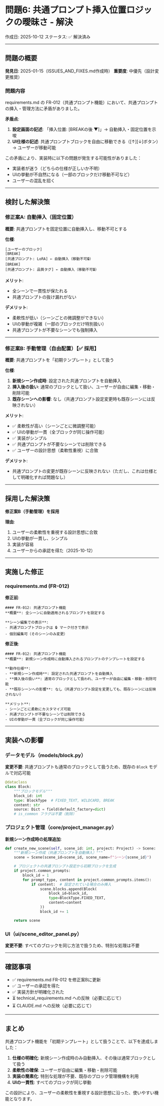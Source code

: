# 問題6: 共通プロンプト挿入位置ロジックの曖昧さ - 解決

作成日: 2025-10-12
ステータス: ✅ 解決済み

---

## 問題の概要

**発見日**: 2025-01-15（ISSUES_AND_FIXES.md作成時）
**重要度**: 中優先（設計変更推奨）

### 問題内容

requirements.md の FR-012（共通プロンプト機能）において、共通プロンプトの挿入・管理方法に矛盾がありました。

**矛盾点**:
1. **設定画面の記述**: 「挿入位置: [BREAKの後 ▼]」→ 自動挿入・固定位置を示唆
2. **UI仕様の記述**: 共通プロンプトブロックを自由に移動できる（[↑][↓]ボタン）→ ユーザーが移動可能

この矛盾により、実装時に以下の問題が発生する可能性がありました：
- 実装者が迷う（どちらの仕様が正しいか不明）
- UIの挙動が不自然になる（一部のブロックだけ移動不可など）
- ユーザーの混乱を招く

---

## 検討した解決策

### 修正案A: 自動挿入（固定位置）

**概要**: 共通プロンプトを固定位置に自動挿入し、移動不可とする

**仕様**:
```
[ユーザーのブロック]
[BREAK]
[共通プロンプト: LoRA] ← 自動挿入（移動不可🔒）
[BREAK]
[共通プロンプト: 品質タグ] ← 自動挿入（移動不可🔒）
```

**メリット**:
- 全シーンで一貫性が保たれる
- 共通プロンプトの抜け漏れがない

**デメリット**:
- 柔軟性が低い（シーンごとの微調整ができない）
- UIの挙動が複雑（一部のブロックだけ特別扱い）
- 共通プロンプトが不要なシーンでも強制挿入

---

### 修正案B: 手動管理（自由配置）【✅ 採用】

**概要**: 共通プロンプトを「初期テンプレート」として扱う

**仕様**:
1. **新規シーン作成時**: 設定された共通プロンプトを自動挿入
2. **挿入後の扱い**: 通常のブロックとして扱い、ユーザーが自由に編集・移動・削除可能
3. **既存シーンへの影響**: なし（共通プロンプト設定変更時も既存シーンには反映されない）

**メリット**:
- ✅ 柔軟性が高い（シーンごとに微調整可能）
- ✅ UIの挙動が一貫（全ブロックが同じ操作可能）
- ✅ 実装がシンプル
- ✅ 共通プロンプトが不要なシーンでは削除できる
- ✅ ユーザーの設計思想（柔軟性重視）に合致

**デメリット**:
- 共通プロンプトの変更が既存シーンに反映されない（ただし、これは仕様として明確化すれば問題なし）

---

## 採用した解決策

**修正案B（手動管理）を採用**

**理由**:
1. ユーザーの柔軟性を重視する設計思想に合致
2. UIの挙動が一貫し、シンプル
3. 実装が容易
4. ユーザーからの承認を得た（2025-10-12）

---

## 実施した修正

### requirements.md (FR-012)

**修正前**:
```
#### FR-012: 共通プロンプト機能
**概要**: 全シーンに自動適用されるプロンプトを設定する

**シーン編集での表示**:
- 共通プロンプトブロックは 🔒 マーク付きで表示
- 個別編集可（そのシーンのみ変更）
```

**修正後**:
```
#### FR-012: 共通プロンプト機能
**概要**: 新規シーン作成時に自動挿入されるプロンプトのテンプレートを設定する

**動作仕様**:
- **新規シーン作成時**: 設定された共通プロンプトを自動挿入
- **挿入後の扱い**: 通常のブロックとして扱われ、ユーザーが自由に編集・移動・削除可能
- **既存シーンへの影響**: なし（共通プロンプト設定を変更しても、既存シーンには反映されない）

**メリット**:
- シーンごとに柔軟にカスタマイズ可能
- 共通プロンプトが不要なシーンでは削除できる
- UIの挙動が一貫（全ブロックが同じ操作可能）
```

---

## 実装への影響

### データモデル（models/block.py）

**変更不要**: 共通プロンプトも通常のブロックとして扱うため、既存の `Block` モデルで対応可能

```python
@dataclass
class Block:
    """ブロックモデル"""
    block_id: int
    type: BlockType  # FIXED_TEXT, WILDCARD, BREAK
    content: str
    source: Dict = field(default_factory=dict)
    # is_common フラグは不要（削除）
```

### プロジェクト管理（core/project_manager.py）

**新規シーン作成時の処理追加**:
```python
def create_new_scene(self, scene_id: int, project: Project) -> Scene:
    """新規シーン作成（共通プロンプトを自動挿入）"""
    scene = Scene(scene_id=scene_id, scene_name=f"シーン{scene_id}")

    # プロジェクトの共通プロンプト設定から初期ブロックを生成
    if project.common_prompts:
        block_id = 1
        for prompt_type, content in project.common_prompts.items():
            if content:  # 設定されている場合のみ挿入
                scene.blocks.append(Block(
                    block_id=block_id,
                    type=BlockType.FIXED_TEXT,
                    content=content
                ))
                block_id += 1

    return scene
```

### UI（ui/scene_editor_panel.py）

**変更不要**: すべてのブロックを同じ方法で扱うため、特別な処理は不要

---

## 確認事項

- ✅ requirements.md FR-012 を修正案Bに更新
- ✅ ユーザーの承認を得た
- ✅ 実装方針が明確化された
- ⏳ technical_requirements.md への反映（必要に応じて）
- ⏳ CLAUDE.md への反映（必要に応じて）

---

## まとめ

共通プロンプト機能を「初期テンプレート」として扱うことで、以下を達成しました：

1. **仕様の明確化**: 新規シーン作成時のみ自動挿入、その後は通常ブロックとして扱う
2. **柔軟性の確保**: ユーザーが自由に編集・移動・削除可能
3. **実装の簡素化**: 特別な処理が不要、既存のブロック管理機構を利用
4. **UIの一貫性**: すべてのブロックが同じ挙動

この設計により、ユーザーの柔軟性を重視する設計思想に沿った、使いやすい機能となります。
